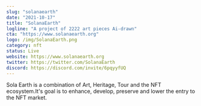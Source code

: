 ```yaml
---
slug: "solanaearth"
date: "2021-10-17"
title: "SolanaEarth"
logline: "A project of 2222 art pieces Ai-drawn"
cta: "https://www.solanaearth.org"
logo: /img/SolanaEarth.png
category: nft
status: Live
website: https://www.solanaearth.org
twitter: https://twitter.com/SolanaEarth
discord: https://discord.com/invite/6pqyyfUQ
---
```


Sola Earth is a combination of Art, Heritage, Tour and the NFT ecosystem.It's goal is to enhance, develop, preserve and lower the entry to the NFT market.
